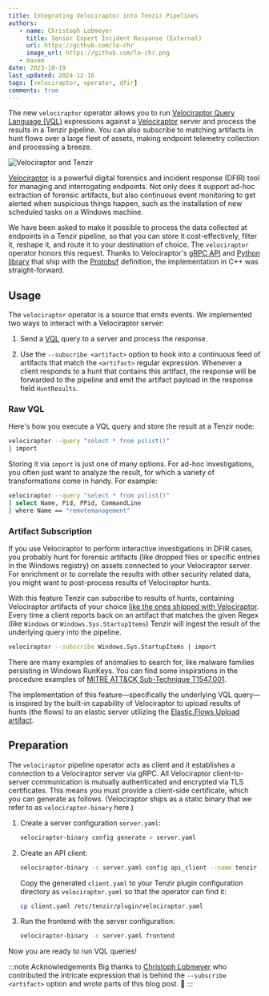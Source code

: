 ```yaml
---
title: Integrating Velociraptor into Tenzir Pipelines
authors:
   - name: Christoph Lobmeyer
     title: Senior Expert Incident Response (External)
     url: https://github.com/lo-chr
     image_url: https://github.com/lo-chr.png
   - mavam
date: 2023-10-19
last_updated: 2024-12-16
tags: [velociraptor, operator, dfir]
comments: true
---
```


The new `velociraptor` operator allows you to run
[Velociraptor Query Language (VQL)][vql] expressions against a
[Velociraptor][velociraptor] server and process the results in a Tenzir
pipeline. You can also subscribe to matching artifacts in hunt flows over a
large fleet of assets, making endpoint telemetry collection and processing a
breeze.

[velociraptor]: https://docs.velociraptor.app/
[vql]: https://docs.velociraptor.app/docs/vql

![Velociraptor and Tenzir](velociraptor-and-tenzir.excalidraw.svg)

<!--truncate-->

[Velociraptor][velociraptor] is a powerful digital forensics and incident
response (DFIR) tool for managing and interrogating endpoints. Not only does it
support ad-hoc extraction of forensic artifacts, but also continuous event
monitoring to get alerted when suspicious things happen, such as the
installation of new scheduled tasks on a Windows machine.

We have been asked to make it possible to process the data collected at
endpoints in a Tenzir pipeline, so that you can store it cost-effectively,
filter it, reshape it, and route it to your destination of choice. The
`velociraptor` operator honors this request. Thanks to Velociraptor's [gRPC
API][api] and [Python library][pyvelociraptor] that ship with the
[Protobuf][proto] definition, the implementation in C++ was straight-forward.

[api]: https://docs.velociraptor.app/docs/server_automation/server_api/
[pyvelociraptor]: https://github.com/Velocidex/pyvelociraptor
[proto]: https://github.com/Velocidex/pyvelociraptor/blob/master/pyvelociraptor/api.proto

## Usage

The `velociraptor` operator is a source that emits events. We implemented two
ways to interact with a Velociraptor server:

1. Send a [VQL][vql] query to a server and process the response.

2. Use the `--subscribe <artifact>` option to hook into a continuous feed of
   artifacts that match the `<artifact>` regular expression. Whenever a client
   responds to a hunt that contains this artifact, the response will be
   forwarded to the pipeline and emit the artifact payload in the response field
   `HuntResults`.

### Raw VQL

Here's how you execute a VQL query and store the result at a Tenzir node:

```bash
velociraptor --query "select * from pslist()"
| import
```

Storing it via `import` is just one of many options. For ad-hoc investigations,
you often just want to analyze the result, for which a variety of
transformations come in handy. For example:

```bash
velociraptor --query "select * from pslist()"
| select Name, Pid, PPid, CommandLine
| where Name == "remotemanagement"
```

### Artifact Subscription

If you use Velociraptor to perform interactive investigations in DFIR cases, you
probably hunt for forensic artifacts (like dropped files or specific entries in
the Windows registry) on assets connected to your Velociraptor server. For
enrichment or to correlate the results with other security related data, you
might want to post-process results of Velociraptor hunts.

With this feature Tenzir can subscribe to results of hunts, containing
Velociraptor artifacts of your choice [like the ones shipped with
Velociraptor](https://docs.velociraptor.app/artifact_references/). Every time a
client reports back on an artifact that matches the given Regex (like `Windows`
or `Windows.Sys.StartupItems`) Tenzir will ingest the result of the underlying
query into the pipeline.

```bash
velociraptor --subscribe Windows.Sys.StartupItems | import
```

There are many examples of anomalies to search for, like malware families
persisting in Windows RunKeys. You can find some inspirations in the procedure
examples of [MITRE ATT&CK Sub-Technique
T1547.001](https://attack.mitre.org/techniques/T1547/001/).

The implementation of this feature—specifically the underlying VQL query—is
inspired by the built-in capability of Velociraptor to upload results of hunts
(the flows) to an elastic server utilizing the [Elastic.Flows.Upload
artifact](https://docs.velociraptor.app/artifact_references/pages/elastic.flows.upload/).

## Preparation

The `velociraptor` pipeline operator acts as client and it establishes a
connection to a Velociraptor server via gRPC. All Velociraptor client-to-server
communication is mutually authenticated and encrypted via TLS certificates. This
means you must provide a client-side certificate, which you can generate as
follows. (Velociraptor ships as a static binary that we
refer to as `velociraptor-binary` here.)

1. Create a server configuration `server.yaml`:
   ```bash
   velociraptor-binary config generate > server.yaml
   ```

2. Create an API client:
   ```bash
   velociraptor-binary -c server.yaml config api_client --name tenzir client.yaml
   ```

   Copy the generated `client.yaml` to your Tenzir plugin configuration
   directory as `velociraptor.yaml` so that the operator can find it:
   ```bash
   cp client.yaml /etc/tenzir/plugin/velociraptor.yaml
   ```

3. Run the frontend with the server configuration:
   ```bash
   velociraptor-binary -c server.yaml frontend
   ```

Now you are ready to run VQL queries!

:::note Acknowledgements
Big thanks to [Christoph Lobmeyer](https://github.com/lo-chr) who
contributed the intricate expression that is behind the `--subscribe <artifact>`
option and wrote parts of this blog post. 🙏
:::
